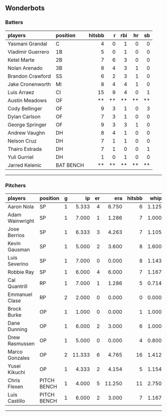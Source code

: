## Wonderbots

### Batters

 
|players           |position  | hitsbb|  r| rbi| hr| sb| 
|:-----------------|:---------|------:|--:|---:|--:|--:| 
|Yasmani Grandal   |C         |      4|  0|   1|  0|  0| 
|Vladimir Guerrero |1B        |      5|  0|   1|  0|  0| 
|Ketel Marte       |2B        |      7|  6|   3|  0|  0| 
|Nolan Arenado     |3B        |      8|  4|   3|  1|  0| 
|Brandon Crawford  |SS        |      6|  2|   3|  1|  0| 
|Jake Cronenworth  |MI        |      8|  4|   4|  1|  0| 
|Luis Arraez       |CI        |     15|  9|   4|  0|  1| 
|Austin Meadows    |OF        |     **| **|  **| **| **| 
|Cody Bellinger    |OF        |      9|  3|   1|  0|  3| 
|Dylan Carlson     |OF        |      7|  3|   1|  0|  0| 
|George Springer   |OF        |      9|  3|   3|  1|  0| 
|Andrew Vaughn     |DH        |      8|  4|   1|  0|  0| 
|Nelson Cruz       |DH        |      7|  1|   1|  0|  0| 
|Thairo Estrada    |DH        |      7|  1|   0|  0|  1| 
|Yuli Gurriel      |DH        |      1|  0|   1|  0|  0| 
|Jarred Kelenic    |BAT BENCH |     **| **|  **| **| **| 


* * *

### Pitchers

 
|players         |position    |  g|     ip| er|    era| hitsbb|  whip| so|  w| sv| 
|:---------------|:-----------|--:|------:|--:|------:|------:|-----:|--:|--:|--:| 
|Aaron Nola      |SP          |  1|  5.333|  4|  6.750|      6| 1.125|  9|  0|  0| 
|Adam Wainwright |SP          |  1|  7.000|  1|  1.286|      7| 1.000|  3|  1|  0| 
|Jose Berrios    |SP          |  1|  6.333|  3|  4.263|      7| 1.105|  7|  0|  0| 
|Kevin Gausman   |SP          |  1|  5.000|  2|  3.600|      8| 1.600|  3|  0|  0| 
|Luis Severino   |SP          |  1|  7.000|  0|  0.000|      8| 1.143|  5|  0|  0| 
|Robbie Ray      |SP          |  1|  6.000|  4|  6.000|      7| 1.167|  8|  0|  0| 
|Cal Quantrill   |RP          |  1|  7.000|  1|  1.286|      5| 0.714|  5|  0|  0| 
|Emmanuel Clase  |RP          |  2|  2.000|  0|  0.000|      0| 0.000|  2|  0|  0| 
|Brock Burke     |OP          |  1|  1.000|  0|  0.000|      1| 1.000|  0|  0|  0| 
|Dane Dunning    |OP          |  1|  6.000|  2|  3.000|      6| 1.000|  6|  0|  0| 
|Drew Rasmussen  |OP          |  1|  5.000|  0|  0.000|      4| 0.800|  7|  1|  0| 
|Marco Gonzales  |OP          |  2| 11.333|  6|  4.765|     16| 1.412|  5|  2|  0| 
|Yusei Kikuchi   |OP          |  1|  4.333|  2|  4.154|      5| 1.154|  7|  0|  0| 
|Chris Flexen    |PITCH BENCH |  1|  4.000|  5| 11.250|     11| 2.750|  2|  0|  0| 
|Luis Castillo   |PITCH BENCH |  1|  6.000|  2|  3.000|      7| 1.167|  5|  0|  0| 


* * *


